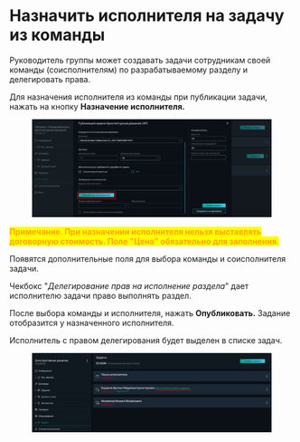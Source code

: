 # Назначить исполнителя на задачу из команды

Руководитель группы может создавать задачи сотрудникам своей команды (соисполнителям) по разрабатываемому разделу и делегировать права.&#x20;

Для назначения исполнителя из команды при публикации задачи, нажать на кнопку **Назначение исполнителя.**

<figure><img src="../../.gitbook/assets/image (225).png" alt=""><figcaption></figcaption></figure>

<mark style="color:orange;">**Примечание. При назначении исполнителя нельзя выставлять договорную стоимость. Поле "Цена" обязательно для заполнения.**</mark>

Появятся дополнительные поля для выбора команды и соисполнителя задачи.

Чекбокс "_Делегирование прав на исполнение раздела_" дает исполнителю задачи право выполнять раздел.&#x20;

После выбора команды и исполнителя, нажать **Опубликовать.** Задание отобразится у назначенного исполнителя.

Исполнитель с правом делегирования будет выделен в списке задач.

<figure><img src="../../.gitbook/assets/image (227).png" alt=""><figcaption></figcaption></figure>
